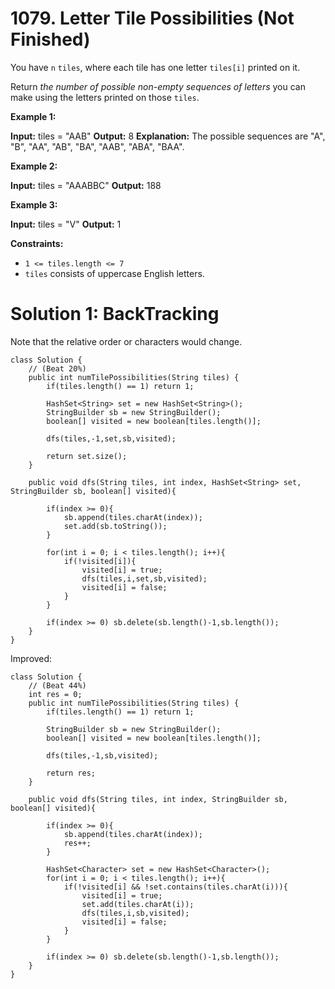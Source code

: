 # 1079. Letter Tile Possibilities (Not Finished)
You have  `n` `tiles`, where each tile has one letter  `tiles[i]`  printed on it.

Return  _the number of possible non-empty sequences of letters_  you can make using the letters printed on those  `tiles`.

**Example 1:**

**Input:** tiles = "AAB"
**Output:** 8
**Explanation:** The possible sequences are "A", "B", "AA", "AB", "BA", "AAB", "ABA", "BAA".

**Example 2:**

**Input:** tiles = "AAABBC"
**Output:** 188

**Example 3:**

**Input:** tiles = "V"
**Output:** 1

**Constraints:**

-   `1 <= tiles.length <= 7`
-   `tiles`  consists of uppercase English letters.

# Solution 1: BackTracking 
Note that the relative order or characters would change.
```
class Solution {
    // (Beat 20%)
    public int numTilePossibilities(String tiles) {
        if(tiles.length() == 1) return 1;
        
        HashSet<String> set = new HashSet<String>();
        StringBuilder sb = new StringBuilder();
        boolean[] visited = new boolean[tiles.length()];
        
        dfs(tiles,-1,set,sb,visited);    
        
        return set.size();
    }
    
    public void dfs(String tiles, int index, HashSet<String> set, StringBuilder sb, boolean[] visited){
        
        if(index >= 0){
            sb.append(tiles.charAt(index));
            set.add(sb.toString());            
        }
        
        for(int i = 0; i < tiles.length(); i++){
            if(!visited[i]){
                visited[i] = true;
                dfs(tiles,i,set,sb,visited);
                visited[i] = false;
            }
        }
        
        if(index >= 0) sb.delete(sb.length()-1,sb.length());    
    }
}
```

Improved:
```
class Solution {
    // (Beat 44%)
    int res = 0;
    public int numTilePossibilities(String tiles) {
        if(tiles.length() == 1) return 1;
        
        StringBuilder sb = new StringBuilder();
        boolean[] visited = new boolean[tiles.length()];
        
        dfs(tiles,-1,sb,visited);    
        
        return res;
    }
    
    public void dfs(String tiles, int index, StringBuilder sb, boolean[] visited){
        
        if(index >= 0){
            sb.append(tiles.charAt(index));
            res++;
        }
        
        HashSet<Character> set = new HashSet<Character>();
        for(int i = 0; i < tiles.length(); i++){
            if(!visited[i] && !set.contains(tiles.charAt(i))){
                visited[i] = true;
                set.add(tiles.charAt(i));
                dfs(tiles,i,sb,visited);
                visited[i] = false;
            }
        }
        
        if(index >= 0) sb.delete(sb.length()-1,sb.length());    
    }
}
```